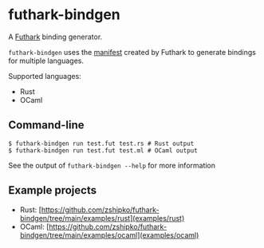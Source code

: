 # futhark-bindgen

A [Futhark](https://futhark-lang.org) binding generator.

`futhark-bindgen` uses the [manifest](https://futhark.readthedocs.io/en/latest/c-api.html#manifest) created by Futhark 
to generate bindings for multiple languages.

Supported languages:

- Rust
- OCaml

## Command-line

```
$ futhark-bindgen run test.fut test.rs # Rust output
$ futhark-bindgen run test.fut test.ml # OCaml output
```

See the output of `futhark-bindgen --help` for more information

## Example projects

- Rust: [https://github.com/zshipko/futhark-bindgen/tree/main/examples/rust](examples/rust)
- OCaml: [https://github.com/zshipko/futhark-bindgen/tree/main/examples/ocaml](examples/ocaml)
